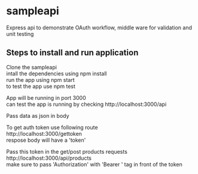 # sampleapi
Express api to demonstrate OAuth workflow, middle ware for validation and unit testing

## Steps to install and run application
Clone the sampleapi\
intall the dependencies using npm install \
run the app using npm start\
to test the app use npm test

App will be running in port 3000\
can test the app is running by checking http://localhost:3000/api

Pass data as json in body

To get auth token use following route\
http://localhost:3000/gettoken \
respose body will have a 'token'

Pass this token in the get/post products requests\
http://localhost:3000/api/products \
make sure to pass 'Authorization' with 'Bearer ' tag in front of the token